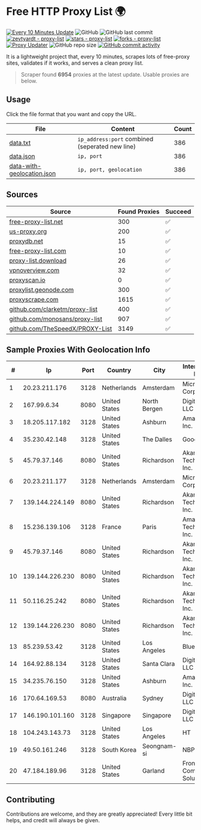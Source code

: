 
# Free HTTP Proxy List 🌍

[![Every 10 Minutes Update](https://github.com/mertguvencli/http-proxy-list/actions/workflows/main.yml/badge.svg?branch=main)](https://github.com/mertguvencli/http-proxy-list/actions/workflows/main.yml)
![GitHub](https://img.shields.io/github/license/mertguvencli/http-proxy-list)
![GitHub last commit](https://img.shields.io/github/last-commit/mertguvencli/http-proxy-list)
[![zevtyardt - proxy-list](https://img.shields.io/static/v1?label=zevtyardt&message=proxy-list&color=blue&logo=github)](https://github.com/zevtyardt/proxy-list "Go to GitHub repo")
[![stars - proxy-list](https://img.shields.io/github/stars/zevtyardt/proxy-list?style=social)](https://github.com/zevtyardt/proxy-list)
[![forks - proxy-list](https://img.shields.io/github/forks/zevtyardt/proxy-list?style=social)](https://github.com/zevtyardt/proxy-list)
[![Proxy Updater](https://github.com/zevtyardt/proxy-list/workflows/Proxy%20Updater/badge.svg)](https://github.com/zevtyardt/proxy-list/actions?query=workflow:"Proxy+Updater")
![GitHub repo size](https://img.shields.io/github/repo-size/zevtyardt/proxy-list)
[![GitHub commit activity](https://img.shields.io/github/commit-activity/m/zevtyardt/proxy-list?logo=commits)](https://github.com/zevtyardt/proxy-list/commits/main)

It is a lightweight project that, every 10 minutes, scrapes lots of free-proxy sites, validates if it works, and serves a clean proxy list.

> Scraper found **6954** proxies at the latest update. Usable proxies are below.

## Usage

Click the file format that you want and copy the URL.

|File|Content|Count|
|----|-------|-----|
|[data.txt](https://raw.githubusercontent.com/mertguvencli/http-proxy-list/main/proxy-list/data.txt)|`ip_address:port` combined (seperated new line)|386|
|[data.json](https://raw.githubusercontent.com/mertguvencli/http-proxy-list/main/proxy-list/data.json)|`ip, port`|386|
|[data-with-geolocation.json](https://raw.githubusercontent.com/mertguvencli/http-proxy-list/main/proxy-list/data-with-geolocation.json)|`ip, port, geolocation`|386|

## Sources

|Source|Found Proxies|Succeed|
|------|-------------|-------|
|[free-proxy-list.net](https://free-proxy-list.net)|300|✅|
|[us-proxy.org](https://www.us-proxy.org)|200|✅|
|[proxydb.net](http://proxydb.net)|15|✅|
|[free-proxy-list.com](https://free-proxy-list.com/?page=&port=&type%5B%5D=http&type%5B%5D=https&up_time=0&search=Search)|10|✅|
|[proxy-list.download](https://www.proxy-list.download/HTTP)|26|✅|
|[vpnoverview.com](https://vpnoverview.com/privacy/anonymous-browsing/free-proxy-servers)|32|✅|
|[proxyscan.io](https://www.proxyscan.io)|0|✅|
|[proxylist.geonode.com](https://proxylist.geonode.com/api/proxy-list?limit=300&page=1&sort_by=lastChecked&sort_type=desc&protocols=http,https)|300|✅|
|[proxyscrape.com](https://api.proxyscrape.com/v2/?request=displayproxies&protocol=http&timeout=10000&country=all&ssl=all&anonymity=all)|1615|✅|
|[github.com/clarketm/proxy-list](https://raw.githubusercontent.com/clarketm/proxy-list/master/proxy-list-raw.txt)|400|✅|
|[github.com/monosans/proxy-list](https://raw.githubusercontent.com/monosans/proxy-list/main/proxies/http.txt)|907|✅|
|[github.com/TheSpeedX/PROXY-List](https://raw.githubusercontent.com/TheSpeedX/PROXY-List/master/http.txt)|3149|✅|


## Sample Proxies With Geolocation Info

|#|Ip|Port|Country|City|Internet Service Provider|
|-|--|----|-------|----|-------------------------|
|1|20.23.211.176|3128|Netherlands|Amsterdam|Microsoft Corporation|
|2|167.99.6.34|8080|United States|North Bergen|DigitalOcean, LLC|
|3|18.205.117.182|3128|United States|Ashburn|Amazon.com, Inc.|
|4|35.230.42.148|3128|United States|The Dalles|Google LLC|
|5|45.79.37.146|8080|United States|Richardson|Akamai Technologies, Inc.|
|6|20.23.211.177|3128|Netherlands|Amsterdam|Microsoft Corporation|
|7|139.144.224.149|8080|United States|Richardson|Akamai Technologies, Inc.|
|8|15.236.139.106|3128|France|Paris|Amazon Technologies Inc.|
|9|45.79.37.146|8080|United States|Richardson|Akamai Technologies, Inc.|
|10|139.144.226.230|8080|United States|Richardson|Akamai Technologies, Inc.|
|11|50.116.25.242|8080|United States|Richardson|Akamai Technologies, Inc.|
|12|139.144.226.230|8080|United States|Richardson|Akamai Technologies, Inc.|
|13|85.239.53.42|3128|United States|Los Angeles|BlueVPS OU|
|14|164.92.88.134|3128|United States|Santa Clara|DigitalOcean, LLC|
|15|34.235.76.150|3128|United States|Ashburn|Amazon.com, Inc.|
|16|170.64.169.53|8080|Australia|Sydney|DigitalOcean, LLC|
|17|146.190.101.160|3128|Singapore|Singapore|DigitalOcean, LLC|
|18|104.243.143.73|3128|United States|Los Angeles|HT|
|19|49.50.161.246|3128|South Korea|Seongnam-si|NBP|
|20|47.184.189.96|3128|United States|Garland|Frontier Communications Solutions|



## Contributing

Contributions are welcome, and they are greatly appreciated! Every
little bit helps, and credit will always be given.

